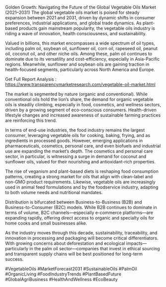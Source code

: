 
Golden Growth: Navigating the Future of the Global Vegetable Oils Market (2021–2031)
The global vegetable oils market is poised for steady expansion between 2021 and 2031, driven by dynamic shifts in consumer preferences, industrial applications, and global trade dynamics. As plant-based products gain mainstream popularity, the vegetable oils industry is riding a wave of innovation, health consciousness, and sustainability.

Valued in billions, this market encompasses a wide spectrum of oil types, including palm oil, soybean oil, sunflower oil, corn oil, rapeseed oil, peanut oil, coconut oil, and other niche oils. Among these, palm oil continues to dominate due to its versatility and cost-efficiency, especially in Asia-Pacific regions. Meanwhile, sunflower and soybean oils are gaining traction in health-focused segments, particularly across North America and Europe.

Get Full Report Analysis : https://www.transparencymarketresearch.com/vegetable-oil-market.html

The market is segmented by nature (organic and conventional). While conventional oils hold the lion’s share, the demand for organic vegetable oils is steadily climbing, especially in food, cosmetics, and wellness sectors, driven by a growing segment of eco-conscious consumers. Health-driven lifestyle changes and increased awareness of sustainable farming practices are reinforcing this trend.

In terms of end-use industries, the food industry remains the largest consumer, leveraging vegetable oils for cooking, baking, frying, and as ingredients in processed goods. However, emerging applications in pharmaceuticals, cosmetics, personal care, and even biofuels and industrial use are expanding the market’s depth. The cosmetics and personal care sector, in particular, is witnessing a surge in demand for coconut and sunflower oils, valued for their nourishing and antioxidant-rich properties.

The rise of veganism and plant-based diets is reshaping food consumption patterns, creating a strong market for oils that align with clean-label and non-GMO product requirements. Likewise, vegetable oils are increasingly used in animal feed formulations and by the foodservice industry, adapting to both volume needs and nutritional mandates.

Distribution is bifurcated between Business-to-Business (B2B) and Business-to-Consumer (B2C) models. While B2B continues to dominate in terms of volume, B2C channels—especially e-commerce platforms—are expanding rapidly, offering direct access to organic and specialty oils for home cooks and small businesses alike.

As the industry moves through this decade, sustainability, traceability, and innovation in processing and packaging will become critical differentiators. With growing concerns about deforestation and ecological impacts—particularly in the palm oil sector—companies that invest in ethical sourcing and transparent supply chains will be best positioned for long-term success.

#VegetableOils #MarketForecast2031 #SustainableOils #PalmOil #OrganicLiving #FoodIndustryTrends #PlantBasedFuture #GlobalAgriBusiness #HealthAndWellness #EcoBeauty

